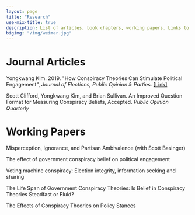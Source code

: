 ```yaml
---
layout: page
title: "Research"
use-mix-title: true
description: List of articles, book chapters, working papers. Links to abstracts, Google Scholar, replication files, and Publons.
bigimg: "/img/weimar.jpg"
---
```

# Journal Articles

Yongkwang Kim. 2019. "How Conspiracy Theories Can Stimulate Political Engagement", *Journal of Elections,
Public Opinion & Parties*. 
[[Link]](https://doi.org/10.1080/17457289.2019.1651321)

Scott Clifford, Yongkwang Kim, and Brian Sullivan. An Improved Question Format for Measuring Conspiracy Beliefs, Accepted. *Public Opinion Quarterly* 

# Working Papers

Misperception, Ignorance, and Partisan Ambivalence (with Scott Basinger)

The effect of government conspiracy belief on political engagement 

Voting machine conspiracy: Election integrity, information seeking and sharing

The Life Span of Government Conspiracy Theories: Is Belief in Conspiracy Theories Steadfast or Fluid?

The Effects of Conspiracy Theories on Policy Stances

